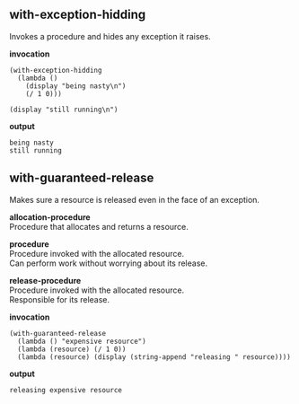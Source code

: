 
with-exception-hidding
----------------------
Invokes a procedure and hides any exception it raises.

__invocation__

    (with-exception-hidding
      (lambda ()
        (display "being nasty\n")
        (/ 1 0)))

    (display "still running\n")

__output__

    being nasty
    still running

with-guaranteed-release
-----------------------
Makes sure a resource is released even in the face of an exception.

__allocation-procedure__  
Procedure that allocates and returns a resource.

__procedure__  
Procedure invoked with the allocated resource.  
Can perform work without worrying about its release.

__release-procedure__  
Procedure invoked with the allocated resource.  
Responsible for its release.

__invocation__

    (with-guaranteed-release
      (lambda () "expensive resource")
      (lambda (resource) (/ 1 0))
      (lambda (resource) (display (string-append "releasing " resource))))

__output__

    releasing expensive resource
